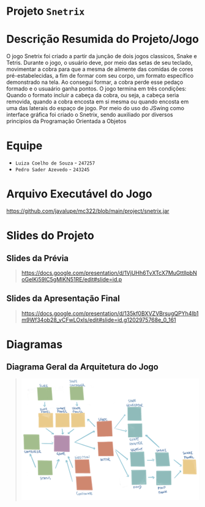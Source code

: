 # Projeto `Snetrix`

# Descrição Resumida do Projeto/Jogo
O jogo Snetrix foi criado a partir da junção de dois jogos classicos, Snake e Tetris. Durante o jogo, o usuário deve, por meio das setas de seu teclado,
movimentar a cobra para que a mesma de alimente das comidas de cores pré-estabelecidas, a fim de formar com seu corpo, um formato específico demonstrado
na tela. Ao consegui formar, a cobra perde esse pedaço formado e o usuaário ganha pontos. O jogo termina em três condições: Quando o formato incluir a cabeça
da cobra, ou seja, a cabeça seria removida, quando a cobra encosta em si mesma ou quando encosta em uma das laterais do espaço de jogo. Por meio do uso do 
JSwing como interface gráfica foi criado o Snetrix, sendo auxiliado por diversos principios da Programação Orientada a Objetos

# Equipe
* `Luiza Coelho de Souza` - `247257`
* `Pedro Sader Azevedo` - `243245`

# Arquivo Executável do Jogo

https://github.com/javalupe/mc322/blob/main/project/snetrix.jar

# Slides do Projeto

## Slides da Prévia
> https://docs.google.com/presentation/d/1VjUHh6TvXTcX7MuGttllpbNoGelKi59lC5gMIKN51RE/edit#slide=id.p

## Slides da Apresentação Final
> https://docs.google.com/presentation/d/135kf0BXVZVBrsugQPYh4Ib1m9Wf34ob28_vCFwLOxIs/edit#slide=id.g1202975768e_0_161

# Diagramas

## Diagrama Geral da Arquitetura do Jogo

> ![Arquitetura](arquiteturaSnetrix.jpg)
